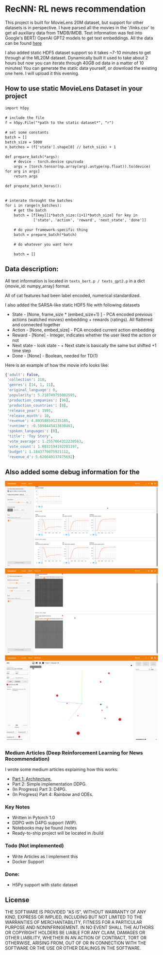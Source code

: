 # RecNN: RL news recommendation

This project is built for MovieLens 20M dataset, but support for other datasets is in perspective.
I have parsed all the movies in the '/links.csv' to get all auxiliary data from TMDB/IMDB. Text information was fed into Google's BERT/ OpenAI GPT2 models to get text embeddings. All the data can be found [here](https://drive.google.com/file/d/1TclEmCnZN_Xkl3TfUXL5ivPYmLnIjQSu/view?usp=sharing)


I also added static HDF5 dataset support so it takes ~7-10 minutes to get through al the ML20M dataset. Dynamically built it used to take about 2 hours but now you can iterate through 40GB od data in a matter of 10 minutes! You can generate the static data yourself, or download the existing one here. I will upload it this evening.

## How to use static MovieLens Dataset in your project

```
import h5py

# include the file
f = h5py.File("*path to the static dataset*", "r")

# set some constants
batch = []
batch_size = 5000
n_batches = (f['state'].shape[0] // batch_size) + 1

def prepare_batch(*args):
	# device - torch.device cpu/cuda
    args = [torch.tensor(np.array(arg).astype(np.float)).to(device) for arg in args]
    return args

def prepate_batch_keras():
	

# interate throught the batches
for i in range(n_batches):
	# get the batch
    batch = [f[key][i*batch_size:(i+1)*batch_size] for key in
             ['state', 'action', 'reward', 'next_state', 'done']]
    
    # do your framework-specific thing
    batch = prepare_batch(*batch)
	
	# do whatever you want here
	
    batch = []
```

## Data description:

All text information is located in `texts_bert.p / texts_gpt2.p` in a dict {movie_id: numpy_array} format.

All of cat features had been label encoded, numerical standardized.

I also added the SARSA-like static HDF5 file with following datasets

- State - [None, frame_size * (embed_size+1) ] - PCA encoded previous actions (watched movies) embedding + rewards (ratings). All flattered and connected together
- Action - [None, embed_size] - PCA encoded current action embedding
- Reward - [None] - Integer, indicates whether the user liked the action or not
- Next state - look state - + Next state is basically the same but shifted +1 time step
- Done - [None] - Boolean, needed for TD(1)

Here is an example of how the movie info looks like:



```python
{'adult': False,
 'collection': 210,
 'genres': [14, 1, 11],
 'original_language': 0,
 'popularity': 5.218749755002595,
 'production_companies': [96],
 'production_countries': [0],
 'release_year': 1995,
 'release_month': 10,
 'revenue': 4.893588591235185,
 'runtime': -0.5098445413830461,
 'spoken_languages': [0],
 'title': 'Toy Story',
 'vote_average': 1.2557064312220563,
 'vote_count': 1.8032194192281197,
 'budget': 1.1843770075921112,
 'revenue_d': 5.626649137875692}
```

## Also added some debug information for the 

![hello there weary coder](./res/graphs.png)
![a curse must have been placed upon thee soul](./res/cov.png)
![for otherwise you woulldnt have cometh here](./res/embeddings.png)

### Medium Articles (Deep Reinforcement Learning for News Recommendation)
I wrote some medium articles explaining how this works:
  -  [ Part 1: Architecture.](https://towardsdatascience.com/deep-reinforcement-learning-for-news-recommendation-part-1-architecture-5741b1a6ed56)
  -  Part 2: Simple implementation DDPG. 
  - (In Progress) Part 3: D4PG. 
  - (In Progress) Part 4: Rainbow and ODEs. 

### Key Notes
  - Written in Pytorch 1.0
  - DDPG with D4PG support (WIP).
  - Notebooks may be found /notes
  - Ready-to-ship project will be located in /build




### Todo (Not implemented)

- Write Articles as I implement this
- Docker Support

### Done:
- H5Py support with static dataset

License
----

THE SOFTWARE IS PROVIDED "AS IS", WITHOUT WARRANTY OF ANY KIND, EXPRESS OR IMPLIED, INCLUDING BUT NOT LIMITED TO THE WARRANTIES OF MERCHANTABILITY, FITNESS FOR A PARTICULAR PURPOSE AND NONINFRINGEMENT. IN NO EVENT SHALL THE AUTHORS OR COPYRIGHT HOLDERS BE LIABLE FOR ANY CLAIM, DAMAGES OR OTHER LIABILITY, WHETHER IN AN ACTION OF CONTRACT, TORT OR OTHERWISE, ARISING FROM, OUT OF OR IN CONNECTION WITH THE SOFTWARE OR THE USE OR OTHER DEALINGS IN THE SOFTWARE.

